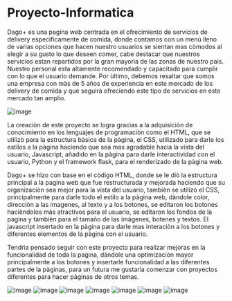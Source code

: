 # Proyecto-Informatica
Dago+ es una pagina web centrada en el ofrecimiento de servicios de delivery especificamente de comida, donde contamos con un menù lleno de varias opciones que hacen nuestro usuarios se sientan mas còmodos al elegir a su gusto lo que deseen comer, cabe destacar que nuestros servicios estan repartidos por la gran mayorìa de las zonas de nuestro pais. Nuestro personal esta altamente recomendado y capacitado para cumplir con lo que el usuario demande. Por ùltimo, debemos resaltar que somos una empresa con màs de 5 años de experiencia en este mercado de los delivery de comida y que seguirà ofreciendo este tipo de  servicios en este mercado tan amplio.

![image](https://github.com/Diemazo/Proyecto-Informatica/assets/141435863/10e0845f-a3e7-43da-8c2c-f11a68df19d5)


La creaciòn de este proyecto se logra gracias a la adquisiciòn de conocimiento en los lenguajes de programaciòn como el HTML, que se utilizò para la estructura bàsica de la pàgina, el CSS, utilizado para darle los estilos a la pàgina haciendo que sea mas agradable hacia la vista del usuario, Javascript, añadido en la pàgina para darle interactividad con el usuario, Python y el framework flask, para el renderizado de la pàgina web.

Dago+ se hizo con base en el còdigo HTML, donde se le diò la estructura principal a la pagina web que fue restructurada y mejorada haciendo que su organizaciòn sea mejor para la vista del usuario, tambièn se utilizò el CSS, principalmente para darle todo el estilo a la pàgina web, dàndole color, direcciòn a las imagenes, al texto y a los botones, se editaron los botones hacièndolos màs atractivos para el usuario, se editaron los fondos de la pagina y tambièn para el tamaño de las imàgenes, botenes y textos. El javascript insertado en la pàgina para darle mas interaciòn a los botones y diferentes elementos de la pàgina con el usuario.

Tendrìa pensado seguir con este proyecto para realizar mejoras en la funcionalidad de toda la pagina, dàndole una optimizaciòn mayor principalmente a los botones y  insertarle funcionalidad a las diferentes partes de la pàginas, para un futura me gustarìa comenzar con proyectos diferentes para hacer pàginas de otros temas.

![image](https://github.com/Diemazo/Proyecto-Informatica/assets/141435863/54afbb39-4b08-416f-ae4b-684229d6b551)
![image](https://github.com/Diemazo/Proyecto-Informatica/assets/141435863/977f26a4-2838-4b37-99c1-aa3b0744d3b2)
![image](https://github.com/Diemazo/Proyecto-Informatica/assets/141435863/d23d4cb2-11dd-421f-acb8-d26e8349c363)
![image](https://github.com/Diemazo/Proyecto-Informatica/assets/141435863/c1680093-e098-46b6-86fb-4a43daf8f0b8)
![image](https://github.com/Diemazo/Proyecto-Informatica/assets/141435863/ce966910-c663-4378-bc6e-d857edffea68)
![image](https://github.com/Diemazo/Proyecto-Informatica/assets/141435863/f456c520-6dd7-4563-8f76-d82f230570c0)
![image](https://github.com/Diemazo/Proyecto-Informatica/assets/141435863/966c6a30-cd07-4fa1-baa3-b7623fac41cf)






